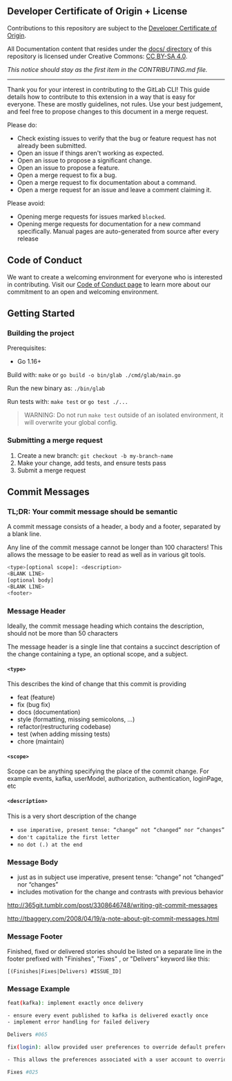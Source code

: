 ## Developer Certificate of Origin + License

Contributions to this repository are subject to the [Developer Certificate of Origin](https://docs.gitlab.com/ee/legal/developer_certificate_of_origin.html#developer-certificate-of-origin-version-11).

All Documentation content that resides under the [docs/ directory](/docs) of this
repository is licensed under Creative Commons:
[CC BY-SA 4.0](https://creativecommons.org/licenses/by-sa/4.0/).

_This notice should stay as the first item in the CONTRIBUTING.md file._

---

Thank you for your interest in contributing to the GitLab CLI! This guide details how to contribute
to this extension in a way that is easy for everyone. These are mostly guidelines, not rules.
Use your best judgement, and feel free to propose changes to this document in a merge request.

Please do:

* Check existing issues to verify that the bug or feature request has not already been submitted.
* Open an issue if things aren't working as expected.
* Open an issue to propose a significant change.
* Open an issue to propose a feature.
* Open a merge request to fix a bug.
* Open a merge request to fix documentation about a command.
* Open a merge request for an issue and leave a comment claiming it.

Please avoid:

* Opening merge requests for issues marked `blocked`.
* Opening merge requests for documentation for a new command specifically. Manual pages are auto-generated from source after every release
## Code of Conduct

We want to create a welcoming environment for everyone who is interested in contributing. Visit our [Code of Conduct page](https://about.gitlab.com/community/contribute/code-of-conduct/) to learn more about our commitment to an open and welcoming environment.

## Getting Started
### Building the project

Prerequisites:
- Go 1.16+

Build with: `make` or `go build -o bin/glab ./cmd/glab/main.go`

Run the new binary as: `./bin/glab`

Run tests with: `make test` or `go test ./...`

> WARNING: Do not run `make test` outside of an isolated environment, it will overwrite your global config.

### Submitting a merge request

1. Create a new branch: `git checkout -b my-branch-name`
1. Make your change, add tests, and ensure tests pass
1. Submit a merge request

## Commit Messages

### TL;DR: Your commit message should be semantic

A commit message consists of a header, a body and a footer, separated by a blank line.

Any line of the commit message cannot be longer than 100 characters! This allows the message to be easier to read as well as in various git tools.

```sh
<type>[optional scope]: <description>
<BLANK LINE>
[optional body]
<BLANK LINE>
<footer>
```

### Message Header
Ideally, the commit message heading which contains the description, should not be more than 50 characters

The message header is a single line that contains a succinct description of the change containing a type, an optional scope, and a subject.

#### `<type>`

This describes the kind of change that this commit is providing

- feat (feature)
- fix (bug fix)
- docs (documentation)
- style (formatting, missing semicolons, …)
- refactor(restructuring codebase)
- test (when adding missing tests)
- chore (maintain)

#### `<scope>`

Scope can be anything specifying the place of the commit change. For example events, kafka, userModel, authorization, authentication, loginPage, etc

#### `<description>`

This is a very short description of the change

* `use imperative, present tense: “change” not “changed” nor “changes”`
* `don't capitalize the first letter`
* `no dot (.) at the end`

### Message Body

- just as in subject use imperative, present tense: “change” not “changed” nor “changes”
- includes motivation for the change and contrasts with previous behavior

<http://365git.tumblr.com/post/3308646748/writing-git-commit-messages>

<http://tbaggery.com/2008/04/19/a-note-about-git-commit-messages.html>

### Message Footer

Finished, fixed or delivered stories should be listed on a separate line in the footer prefixed with "Finishes", "Fixes" , or "Delivers" keyword like this:

`[(Finishes|Fixes|Delivers) #ISSUE_ID]`

### Message Example

```sh
feat(kafka): implement exactly once delivery

- ensure every event published to kafka is delivered exactly once
- implement error handling for failed delivery

Delivers #065
```

```sh
fix(login): allow provided user preferences to override default preferences

- This allows the preferences associated with a user account to override and customize the default app preference like theme, timezone e.t.c

Fixes #025
```

